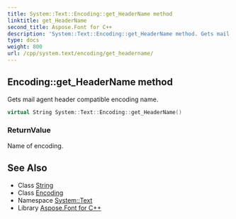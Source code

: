 ```yaml
---
title: System::Text::Encoding::get_HeaderName method
linktitle: get_HeaderName
second_title: Aspose.Font for C++
description: 'System::Text::Encoding::get_HeaderName method. Gets mail agent header compatible encoding name in C++.'
type: docs
weight: 800
url: /cpp/system.text/encoding/get_headername/
---
```

## Encoding::get_HeaderName method


Gets mail agent header compatible encoding name.

```cpp
virtual String System::Text::Encoding::get_HeaderName()
```


### ReturnValue

Name of encoding.

## See Also

* Class [String](../../../system/string/)
* Class [Encoding](../)
* Namespace [System::Text](../../)
* Library [Aspose.Font for C++](../../../)
